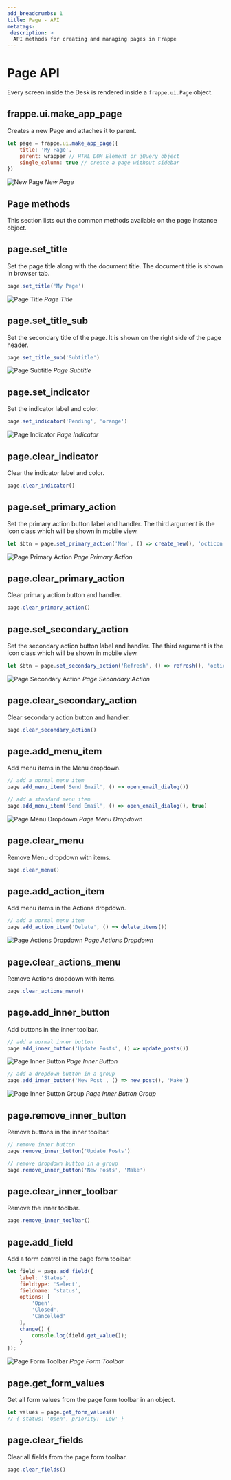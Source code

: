 ```yaml
---
add_breadcrumbs: 1
title: Page - API
metatags:
 description: >
  API methods for creating and managing pages in Frappe
---
```


# Page API

Every screen inside the Desk is rendered inside a `frappe.ui.Page` object.

## frappe.ui.make\_app\_page

Creates a new Page and attaches it to parent.

```js
let page = frappe.ui.make_app_page({
	title: 'My Page',
	parent: wrapper // HTML DOM Element or jQuery object
	single_column: true // create a page without sidebar
})
```

![New Page](/docs/assets/img/new-page.png)
*New Page*

## Page methods
This section lists out the common methods available on the page instance object.

## page.set_title

Set the page title along with the document title. The document title is shown in
browser tab.

```js
page.set_title('My Page')
```

![Page Title](/docs/assets/img/page-set-title.png)
*Page Title*

## page.set\_title\_sub

Set the secondary title of the page. It is shown on the right side of the page
header.

```js
page.set_title_sub('Subtitle')
```

![Page Subtitle](/docs/assets/img/page-set-title-sub.png)
*Page Subtitle*

## page.set_indicator

Set the indicator label and color.

```js
page.set_indicator('Pending', 'orange')
```

![Page Indicator](/docs/assets/img/page-set-indicator.png)
*Page Indicator*

## page.clear_indicator

Clear the indicator label and color.

```js
page.clear_indicator()
```

## page.set\_primary_action

Set the primary action button label and handler. The third argument is the icon
class which will be shown in mobile view.

```js
let $btn = page.set_primary_action('New', () => create_new(), 'octicon octicon-plus')
```

![Page Primary Action](/docs/assets/img/page-primary-action.png)
*Page Primary Action*

## page.clear\_primary_action

Clear primary action button and handler.

```js
page.clear_primary_action()
```

## page.set\_secondary_action

Set the secondary action button label and handler. The third argument is the
icon class which will be shown in mobile view.

```js
let $btn = page.set_secondary_action('Refresh', () => refresh(), 'octicon octicon-sync')
```

![Page Secondary Action](/docs/assets/img/page-secondary-action.png)
*Page Secondary Action*

## page.clear\_secondary_action

Clear secondary action button and handler.

```js
page.clear_secondary_action()
```

## page.add\_menu_item

Add menu items in the Menu dropdown.

```js
// add a normal menu item
page.add_menu_item('Send Email', () => open_email_dialog())

// add a standard menu item
page.add_menu_item('Send Email', () => open_email_dialog(), true)
```

![Page Menu Dropdown](/docs/assets/img/page-menu-dropdown.png)
*Page Menu Dropdown*

## page.clear_menu

Remove Menu dropdown with items.

```js
page.clear_menu()
```

## page.add\_action_item

Add menu items in the Actions dropdown.

```js
// add a normal menu item
page.add_action_item('Delete', () => delete_items())
```

![Page Actions Dropdown](/docs/assets/img/page-actions-dropdown.png)
*Page Actions Dropdown*

## page.clear\_actions_menu

Remove Actions dropdown with items.

```js
page.clear_actions_menu()
```

## page.add\_inner_button

Add buttons in the inner toolbar.

```js
// add a normal inner button
page.add_inner_button('Update Posts', () => update_posts())
```

![Page Inner Button](/docs/assets/img/page-inner-button.png)
*Page Inner Button*

```js
// add a dropdown button in a group
page.add_inner_button('New Post', () => new_post(), 'Make')
```

![Page Inner Button Group](/docs/assets/img/page-inner-button-group.png)
*Page Inner Button Group*

## page.remove\_inner_button

Remove buttons in the inner toolbar.

```js
// remove inner button
page.remove_inner_button('Update Posts')

// remove dropdown button in a group
page.remove_inner_button('New Posts', 'Make')
```

## page.clear\_inner_toolbar

Remove the inner toolbar.

```js
page.remove_inner_toolbar()
```

## page.add_field

Add a form control in the page form toolbar.

```js
let field = page.add_field({
	label: 'Status',
	fieldtype: 'Select',
	fieldname: 'status',
	options: [
		'Open',
		'Closed',
		'Cancelled'
	],
	change() {
		console.log(field.get_value());
	}
});
```

![Page Form Toolbar](/docs/assets/img/page-add-field.png)
*Page Form Toolbar*

## page.get\_form_values

Get all form values from the page form toolbar in an object.

```js
let values = page.get_form_values()
// { status: 'Open', priority: 'Low' }
```

## page.clear_fields

Clear all fields from the page form toolbar.

```js
page.clear_fields()
```

